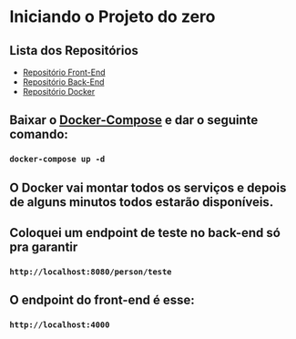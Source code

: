 # Iniciando o Projeto do zero

## Lista dos Repositórios
- [Repositório Front-End](https://github.com/GitDoVitor/nuweb.git)
- [Repositório Back-End](https://github.com/GitDoVitor/nuweb-back.git)
- [Repositório Docker](https://hub.docker.com/repository/docker/dockerdovitor/nuweb)

## Baixar o [Docker-Compose](https://gist.github.com/GitDoVitor/709fa1dcbc03d4b4695a2306de7c0cc1) e dar o seguinte comando:
### `docker-compose up -d`

## O Docker vai montar todos os serviços e depois de alguns minutos todos estarão disponíveis.
## Coloquei um endpoint de teste no back-end só pra garantir
### `http://localhost:8080/person/teste`
## O endpoint do front-end é esse:
### `http://localhost:4000`
